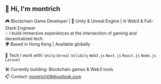 ## 👋 Hi, I'm **montrich**

🎮 Blockchain Game Developer | 🧱 Unity & Unreal Engine | 🌐 Web3 & Full-Stack Engineer  
💡 I build immersive experiences at the intersection of gaming and decentralized tech.  
🌍 Based in Hong Kong | Available globally

🔧 Tech I work with:
`Unity` `Unreal` `Solidity` `Web3.js` `Next.js` `React.js` `Node.js` `Laravel`

🛠️ Currently building: Blockchain games & Web3 tools  
📫 Contact: montrich09@outlook.com
